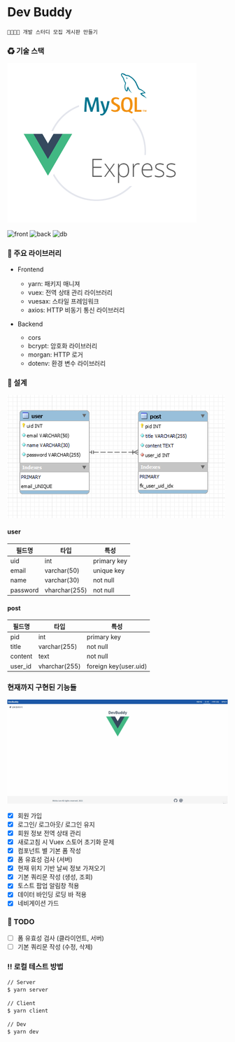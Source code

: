 # Dev Buddy

    👨‍💻👩‍💻 개발 스터디 모집 게시판 만들기

### ♻ 기술 스택

![stack](./databases/stack.png)

![front](https://img.shields.io/badge/Frontend-Vue-lightgreen?style=for-the-badge)
![back](https://img.shields.io/badge/Backend-Node-green?style=for-the-badge&logo=express)
![db](https://img.shields.io/badge/DB-Mysql-blue?style=for-the-badge&logo=mysql)

### 🔰 주요 라이브러리

- Frontend

  - yarn: 패키지 매니져
  - vuex: 전역 상태 관리 라이브러리
  - vuesax: 스타일 프레임워크
  - axios: HTTP 비동기 통신 라이브러리

- Backend
  - cors
  - bcrypt: 암호화 라이브러리
  - morgan: HTTP 로거
  - dotenv: 환경 변수 라이브러리

### 💬 설계

![erd](./databases/erd.png)

#### user

| 필드명   | 타입          | 특성        |
| -------- | ------------- | ----------- |
| uid      | int           | primary key |
| email    | varchar(50)   | unique key  |
| name     | varchar(30)   | not null    |
| password | vharchar(255) | not null    |

#### post

| 필드명  | 타입          | 특성                  |
| ------- | ------------- | --------------------- |
| pid     | int           | primary key           |
| title   | varchar(255)  | not null              |
| content | text          | not null              |
| user_id | vharchar(255) | foreign key(user.uid) |

### 현재까지 구현된 기능들

![capture](./databases/capture.gif)

- [x] 회원 가입
- [x] 로그인/ 로그아웃/ 로그인 유지
- [x] 회원 정보 전역 상태 관리
- [x] 새로고침 시 Vuex 스토어 초기화 문제
- [x] 컴포넌트 별 기본 폼 작성
- [x] 폼 유효성 검사 (서버)
- [x] 현재 위치 기반 날씨 정보 가져오기
- [x] 기본 쿼리문 작성 (생성, 조회)
- [x] 토스트 팝업 알림창 적용
- [x] 데이터 바인딩 로딩 바 적용
- [x] 네비게이션 가드

### 📌 TODO

- [ ] 폼 유효성 검사 (클라이언트, 서버)
- [ ] 기본 쿼리문 작성 (수정, 삭제)

### ‼ 로컬 테스트 방법

```bash
// Server
$ yarn server
```

```bash
// Client
$ yarn client
```

```bash
// Dev
$ yarn dev
```
